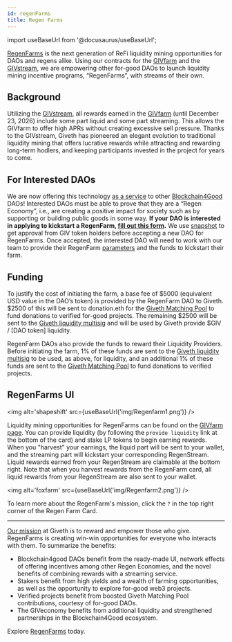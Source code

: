 ```yaml
---
id: regenFarms
title: Regen Farms
---
```

import useBaseUrl from '@docusaurus/useBaseUrl';


[RegenFarms](https://giveth.io/givfarm) is the next generation of ReFi liquidity mining opportunities for DAOs and regens alike. Using our contracts for the [GIVfarm](https://giveth.io/givfarm) and the [GIVstream](https://giveth.io/givstream), we are empowering other for-good DAOs to launch liquidity mining incentive programs, “RegenFarms”, with streams of their own.

## Background
Utilizing the [GIVstream](/tr/giveconomy/givstream), all rewards earned in the [GIVfarm](https://giveth.io/givfarm) (until December 23, 2026) include some part liquid and some part streaming. This allows the GIVfarm to offer high APRs without creating excessive sell pressure. Thanks to the GIVstream, Giveth has pioneered an elegant evolution to traditional liquidity mining that offers lucrative rewards while attracting and rewarding long-term hodlers, and keeping participants invested in the project for years to come.

## For Interested DAOs
We are now offering this technology [as a service](https://forum.giveth.io/t/crazy-idea-stream-as-a-service-giviverse-multiverse-now-called-regenfarms/295) to other [Blockchain4Good](https://twitter.com/search?q=%23blockchain4good&src=typed_query) DAOs! Interested DAOs must be able to prove that they are a “Regen Economy”, i.e., are creating a positive impact for society such as by supporting or building public goods in some way. **If your DAO is interested in applying to kickstart a RegenFarm, [fill out this form](https://giveth.typeform.com/regenfarms).**
We use [snapshot](https://snapshot.org/#/giv.eth/) to get approval from GIV token holders before accepting a new DAO for RegenFarms. Once accepted, the interested DAO will need to work with our team to provide their RegenFarm [parameters](https://www.notion.so/giveth/Regen-Farm-Parameters-a5b474e75f334d03ad1c1c43f5d923d4) and the funds to kickstart their farm.

## Funding
To justify the cost of initiating the farm, a base fee of $5000 (equivalent USD value in the DAO’s token) is provided by the RegenFarm DAO to Giveth. $2500 of this will be sent to donation.eth for the [Giveth Matching Pool](https://giveth.io/project/donation-eth) to fund donations to verified for-good projects. The remaining $2500 will be sent to the [Giveth liquidity multisig](https://blockscout.com/xdai/mainnet/address/0xf924fF0f192f0c7c073161e0d62CE7635114e74f/transactions) and will be used by Giveth provide $GIV / [DAO token] liquidity.

RegenFarm DAOs also provide the funds to reward their Liquidity Providers. Before initiating the farm, 1% of these funds are sent to the [Giveth liquidity multisig](https://blockscout.com/xdai/mainnet/address/0xf924fF0f192f0c7c073161e0d62CE7635114e74f/transactions) to be used, as above, for liquidity, and an additional 1% of these funds are sent to the [Giveth Matching Pool](https://giveth.io/project/donation-eth) to fund donations to verified projects.

## RegenFarms UI

<img alt='shapeshift' src={useBaseUrl('img/Regenfarm1.png')} />

Liquidity mining opportunities for RegenFarms can be found on the [GIVfarm page](https://giveth.io/givfarm). You can provide liquidity (by following the `provide liquidity` link at the bottom of the card) and stake LP tokens to begin earning rewards. When you "harvest" your earnings, the liquid part will be sent to your wallet, and the streaming part will kickstart your corresponding RegenStream. Liquid rewards earned from your RegenStream are claimable at the bottom right. Note that when you harvest rewards from the RegenFarm card, all liquid rewards from your RegenStream are also sent to your wallet.

<img alt='foxfarm' src={useBaseUrl('img/Regenfarm2.png')} />

To learn more about the RegenFarm's mission, click the `?` in the top right corner of the Regen Farm Card.

---

[Our mission](/tr/whatisgiveth/) at Giveth is to reward and empower those who give. RegenFarms is creating win-win opportunities for everyone who interacts with them. To summarize the benefits:

- Blockchain4good DAOs benefit from the ready-made UI, network effects of offering incentives among other Regen Economies, and the novel benefits of combining rewards with a streaming service.
- Stakers benefit from high yields and a wealth of farming opportunities, as well as the opportunity to explore for-good web3 projects.
- Verified projects benefit from boosted Giveth Matching Pool contributions, courtesy of for-good DAOs.
- The GIVeconomy benefits from additional liquidity and strengthened partnerships in the Blockchain4Good ecosystem.

Explore [RegenFarms](https://giveth.io/givfarm) today.

